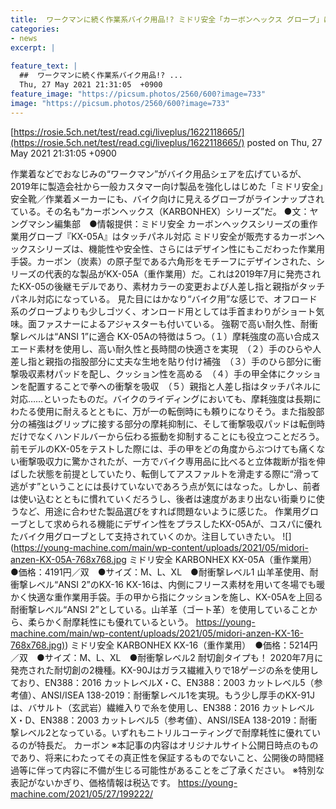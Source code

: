 ```yaml
---
title:  ワークマンに続く作業系バイク用品!? ミドリ安全「カーボンヘックス グローブ」に新モデル登場  
categories:
- news
excerpt: |
  
feature_text: |
  ##  ワークマンに続く作業系バイク用品!? ...
  Thu, 27 May 2021 21:31:05  +0900
feature_image: "https://picsum.photos/2560/600?image=733"
image: "https://picsum.photos/2560/600?image=733"
---
```


[https://rosie.5ch.net/test/read.cgi/liveplus/1622118665/](https://rosie.5ch.net/test/read.cgi/liveplus/1622118665/)
posted on Thu, 27 May 2021 21:31:05  +0900

<!--more-->

作業着などでおなじみの“ワークマン”がバイク用品シェアを広げているが、2019年に製造会社から一般カスタマー向け製品を強化しはじめた「ミドリ安全」安全靴／作業着メーカーにも、バイク向けに見えるグローブがラインナップされている。その名も“カーボンヘックス（KARBONHEX）シリーズ”だ。 ●文：ヤングマシン編集部　●情報提供：ミドリ安全 カーボンヘックスシリーズの重作業用グローブ『KX-05A』はタッチパネル対応 ミドリ安全が販売するカーボンヘックスシリーズは、機能性や安全性、さらにはデザイン性にもこだわった作業用手袋。カーボン（炭素）の原子型である六角形をモチーフにデザインされた、シリーズの代表的な製品がKX-05A（重作業用）だ。これは2019年7月に発売されたKX-05の後継モデルであり、素材カラーの変更および人差し指と親指がタッチパネル対応になっている。 見た目にはかなり“バイク用”な感じで、オフロード系のグローブよりも少しゴツく、オンロード用としては手首まわりがショート気味。面ファスナーによるアジャスターも付いている。 強靭で高い耐久性、耐衝撃レベルは“ANSI 1”に適合 KX-05Aの特徴は５つ。（１）摩耗強度の高い合成スエード素材を使用し、高い耐久性と長時間の快適さを実現　（２）手のひらや人差し指と親指の指股部分に丈夫な生地を貼り付け補強　（３）手のひら部分に衝撃吸収素材パッドを配し、クッション性を高める　（４）手の甲全体にクッションを配置することで拳への衝撃を吸収　（５）親指と人差し指はタッチパネルに対応……といったものだ。バイクのライディングにおいても、摩耗強度は長期にわたる使用に耐えるとともに、万が一の転倒時にも頼りになりそう。また指股部分の補強はグリップに接する部分の摩耗抑制に、そして衝撃吸収パッドは転倒時だけでなくハンドルバーから伝わる振動を抑制することにも役立つことだろう。 前モデルのKX-05をテストした際には、手の甲をどの角度からぶつけても痛くない衝撃吸収力に驚かされたが、一方でバイク専用品に比べると立体裁断が指を伸ばした状態を前提としていたり、転倒してアスファルトを滑走する際に“滑って逃がす”ということには長けていないであろう点が気にはなった。しかし、前者は使い込むとともに慣れていくだろうし、後者は速度があまり出ない街乗りに使うなど、用途に合わせた製品選びをすれば問題ないように感じた。 作業用グローブとして求められる機能にデザイン性をプラスしたKX-05Aが、コスパに優れたバイク用グローブとして支持されていくのか。注目していきたい。 ![](https://young-machine.com/main/wp-content/uploads/2021/05/midori-anzen-KX-05A-768x768.jpg ミドリ安全 KARBONHEX KX-05A（重作業用）　●価格：4191円／双　●サイズ：M、L、XL　●耐衝撃レベル1 山羊革使用、耐衝撃レベル“ANSI 2”のKX-16 KX-16は、内側にフリース素材を用いて冬場でも暖かく快適な重作業用手袋。手の甲から指にクッションを施し、KX-05Aを上回る耐衝撃レベル“ANSI 2”としている。山羊革（ゴート革）を使用していることから、柔らかく耐摩耗性にも優れているという。 [https://young-machine.com/main/wp-content/uploads/2021/05/midori-anzen-KX-16-768x768.jpg)](https://young-machine.com/main/wp-content/uploads/2021/05/midori-anzen-KX-16-768x768.jpg)) ミドリ安全 KARBONHEX KX-16（重作業用）　●価格：5214円／双　●サイズ：M、L、XL　●耐衝撃レベル2 耐切創タイプも！ 2020年7月に発売された耐切創の2機種。KX-90Jはガラス繊維入りで18ゲージの糸を使用しており、EN388：2016 カットレベルX・C、EN388：2003 カットレベル5（参考値）、ANSI/ISEA 138-2019：耐衝撃レベル1を実現。もう少し厚手のKX-91Jは、バサルト（玄武岩）繊維入りで糸を使用し、EN388：2016 カットレベルX・D、EN388：2003 カットレベル5（参考値）、ANSI/ISEA 138-2019：耐衝撃レベル2となっている。いずれもニトリルコーティングで耐摩耗性に優れているのが特長だ。 カーボン ※本記事の内容はオリジナルサイト公開日時点のものであり、将来にわたってその真正性を保証するものでないこと、公開後の時間経過等に伴って内容に不備が生じる可能性があることをご了承ください。 ※特別な表記がないかぎり、価格情報は税込です。 https://young-machine.com/2021/05/27/199222/
